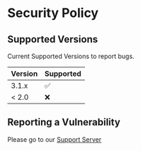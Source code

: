 # Security Policy

## Supported Versions

Current Supported Versions to report bugs.

| Version | Supported          |
| ------- | ------------------ |
| 3.1.x   | :white_check_mark: |
| < 2.0   | :x:                |

## Reporting a Vulnerability

Please go to our [Support Server](https://discord.gg/d9fd8CHWP3)
